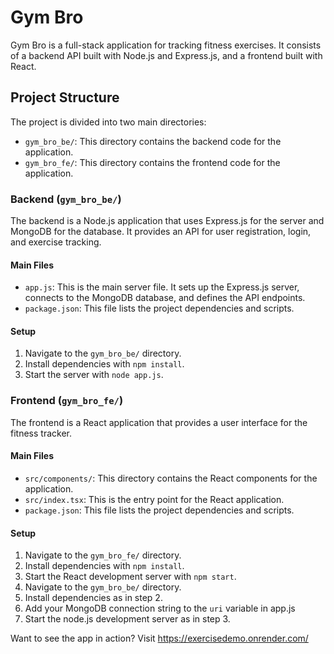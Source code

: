 # Gym Bro

Gym Bro is a full-stack application for tracking fitness exercises. It consists of a backend API built with Node.js and Express.js, and a frontend built with React.

## Project Structure

The project is divided into two main directories:

- `gym_bro_be/`: This directory contains the backend code for the application.
- `gym_bro_fe/`: This directory contains the frontend code for the application.

### Backend (`gym_bro_be/`)

The backend is a Node.js application that uses Express.js for the server and MongoDB for the database. It provides an API for user registration, login, and exercise tracking.

#### Main Files

- `app.js`: This is the main server file. It sets up the Express.js server, connects to the MongoDB database, and defines the API endpoints.
- `package.json`: This file lists the project dependencies and scripts.

#### Setup

1. Navigate to the `gym_bro_be/` directory.
2. Install dependencies with `npm install`.
3. Start the server with `node app.js`.

### Frontend (`gym_bro_fe/`)

The frontend is a React application that provides a user interface for the fitness tracker.

#### Main Files

- `src/components/`: This directory contains the React components for the application.
- `src/index.tsx`: This is the entry point for the React application.
- `package.json`: This file lists the project dependencies and scripts.

#### Setup

1. Navigate to the `gym_bro_fe/` directory.
2. Install dependencies with `npm install`.
3. Start the React development server with `npm start`.
4. Navigate to the `gym_bro_be/` directory.
5. Install dependencies as in step 2.
6. Add your MongoDB connection string to the `uri` variable in app.js
7. Start the node.js development server as in step 3.

Want to see the app in action?
Visit https://exercisedemo.onrender.com/
